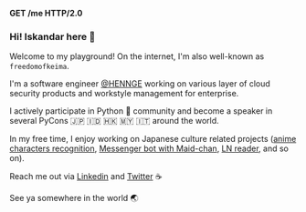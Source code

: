**GET /me HTTP/2.0**

### Hi! Iskandar here 👋

Welcome to my playground! On the internet, I'm also well-known as `freedomofkeima`.

I'm a software engineer [@HENNGE](https://github.com/HENNGE) working on various layer of cloud security products and workstyle management for enterprise.

I actively participate in Python :snake: community and become a speaker in several PyCons :jp: :indonesia: :hong_kong: :malaysia: :it: around the world. 

In my free time, I enjoy working on Japanese culture related projects ([anime characters recognition](https://freedomofkeima.com/moeflow/), [Messenger bot with Maid-chan](https://github.com/freedomofkeima/messenger-maid-chan), [LN reader](https://github.com/calvinaquino/LNReader-Android), and so on).

Reach me out via [Linkedin](https://www.linkedin.com/in/iskandarsetiadi/) and [Twitter](https://twitter.com/freedom_holicx) :coffee:

See ya somewhere in the world :earth_asia:

<!--
**freedomofkeima/freedomofkeima** is a ✨ _special_ ✨ repository because its `README.md` (this file) appears on your GitHub profile.

Here are some ideas to get you started:

- 🔭 I’m currently working on ...
- 🌱 I’m currently learning ...
- 👯 I’m looking to collaborate on ...
- 🤔 I’m looking for help with ...
- 💬 Ask me about ...
- 📫 How to reach me: ...
- 😄 Pronouns: ...
- ⚡ Fun fact: ...
-->
